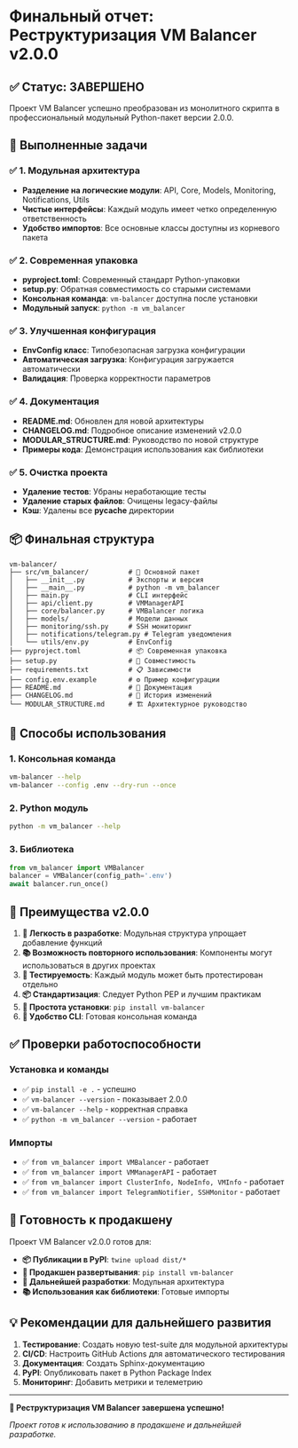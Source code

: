 # Финальный отчет: Реструктуризация VM Balancer v2.0.0

## ✅ Статус: ЗАВЕРШЕНО

Проект VM Balancer успешно преобразован из монолитного скрипта в профессиональный модульный Python-пакет версии 2.0.0.

## 🎯 Выполненные задачи

### ✅ 1. Модульная архитектура
- **Разделение на логические модули**: API, Core, Models, Monitoring, Notifications, Utils
- **Чистые интерфейсы**: Каждый модуль имеет четко определенную ответственность
- **Удобство импортов**: Все основные классы доступны из корневого пакета

### ✅ 2. Современная упаковка
- **pyproject.toml**: Современный стандарт Python-упаковки
- **setup.py**: Обратная совместимость со старыми системами
- **Консольная команда**: `vm-balancer` доступна после установки
- **Модульный запуск**: `python -m vm_balancer`

### ✅ 3. Улучшенная конфигурация
- **EnvConfig класс**: Типобезопасная загрузка конфигурации
- **Автоматическая загрузка**: Конфигурация загружается автоматически
- **Валидация**: Проверка корректности параметров

### ✅ 4. Документация
- **README.md**: Обновлен для новой архитектуры
- **CHANGELOG.md**: Подробное описание изменений v2.0.0
- **MODULAR_STRUCTURE.md**: Руководство по новой структуре
- **Примеры кода**: Демонстрация использования как библиотеки

### ✅ 5. Очистка проекта
- **Удаление тестов**: Убраны неработающие тесты
- **Удаление старых файлов**: Очищены legacy-файлы
- **Кэш**: Удалены все __pycache__ директории

## 📦 Финальная структура

```
vm-balancer/
├── src/vm_balancer/          # 🎯 Основной пакет
│   ├── __init__.py           # Экспорты и версия
│   ├── __main__.py           # python -m vm_balancer
│   ├── main.py               # CLI интерфейс
│   ├── api/client.py         # VMManagerAPI
│   ├── core/balancer.py      # VMBalancer логика
│   ├── models/               # Модели данных
│   ├── monitoring/ssh.py     # SSH мониторинг
│   ├── notifications/telegram.py # Telegram уведомления
│   └── utils/env.py          # EnvConfig
├── pyproject.toml            # 📦 Современная упаковка
├── setup.py                  # 🔧 Совместимость
├── requirements.txt          # 📋 Зависимости
├── config.env.example        # ⚙️ Пример конфигурации
├── README.md                 # 📖 Документация
├── CHANGELOG.md              # 📝 История изменений
└── MODULAR_STRUCTURE.md      # 🏗️ Архитектурное руководство
```

## 🚀 Способы использования

### 1. Консольная команда
```bash
vm-balancer --help
vm-balancer --config .env --dry-run --once
```

### 2. Python модуль  
```bash
python -m vm_balancer --help
```

### 3. Библиотека
```python
from vm_balancer import VMBalancer
balancer = VMBalancer(config_path='.env')
await balancer.run_once()
```

## 🎁 Преимущества v2.0.0

1. **🔄 Легкость в разработке**: Модульная структура упрощает добавление функций
2. **📚 Возможность повторного использования**: Компоненты могут использоваться в других проектах
3. **🧪 Тестируемость**: Каждый модуль может быть протестирован отдельно
4. **📦 Стандартизация**: Следует Python PEP и лучшим практикам
5. **🚀 Простота установки**: `pip install vm-balancer`
6. **🔧 Удобство CLI**: Готовая консольная команда

## ✅ Проверки работоспособности

### Установка и команды
- ✅ `pip install -e .` - успешно
- ✅ `vm-balancer --version` - показывает 2.0.0
- ✅ `vm-balancer --help` - корректная справка
- ✅ `python -m vm_balancer --version` - работает

### Импорты
- ✅ `from vm_balancer import VMBalancer` - работает
- ✅ `from vm_balancer import VMManagerAPI` - работает  
- ✅ `from vm_balancer import ClusterInfo, NodeInfo, VMInfo` - работает
- ✅ `from vm_balancer import TelegramNotifier, SSHMonitor` - работает

## 🎯 Готовность к продакшену

Проект VM Balancer v2.0.0 готов для:

- **📦 Публикации в PyPI**: `twine upload dist/*`
- **🚀 Продакшен развертывания**: `pip install vm-balancer`
- **🔧 Дальнейшей разработки**: Модульная архитектура
- **📚 Использования как библиотеки**: Готовые импорты

## 💡 Рекомендации для дальнейшего развития

1. **Тестирование**: Создать новую test-suite для модульной архитектуры
2. **CI/CD**: Настроить GitHub Actions для автоматического тестирования
3. **Документация**: Создать Sphinx-документацию
4. **PyPI**: Опубликовать пакет в Python Package Index
5. **Мониторинг**: Добавить метрики и телеметрию

---

**🎉 Реструктуризация VM Balancer завершена успешно!**

*Проект готов к использованию в продакшене и дальнейшей разработке.*
